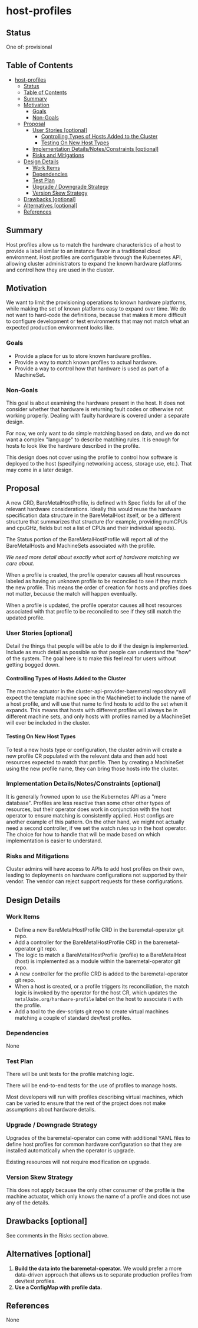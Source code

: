 <!--
 This work is licensed under a Creative Commons Attribution 3.0
 Unported License.

 http://creativecommons.org/licenses/by/3.0/legalcode
-->

# host-profiles

## Status

One of: provisional

## Table of Contents

<!--ts-->
   * [host-profiles](#host-profiles)
      * [Status](#status)
      * [Table of Contents](#table-of-contents)
      * [Summary](#summary)
      * [Motivation](#motivation)
         * [Goals](#goals)
         * [Non-Goals](#non-goals)
      * [Proposal](#proposal)
         * [User Stories [optional]](#user-stories-optional)
            * [Controlling Types of Hosts Added to the Cluster](#controlling-types-of-hosts-added-to-the-cluster)
            * [Testing On New Host Types](#testing-on-new-host-types)
         * [Implementation Details/Notes/Constraints [optional]](#implementation-detailsnotesconstraints-optional)
         * [Risks and Mitigations](#risks-and-mitigations)
      * [Design Details](#design-details)
         * [Work Items](#work-items)
         * [Dependencies](#dependencies)
         * [Test Plan](#test-plan)
         * [Upgrade / Downgrade Strategy](#upgrade--downgrade-strategy)
         * [Version Skew Strategy](#version-skew-strategy)
      * [Drawbacks [optional]](#drawbacks-optional)
      * [Alternatives [optional]](#alternatives-optional)
      * [References](#references)

<!-- Added by: stack, at: 2019-02-15T13:56-05:00 -->

<!--te-->

## Summary

Host profiles allow us to match the hardware characteristics of a host
to provide a label similar to an instance flavor in a traditional
cloud environment. Host profiles are configurable through the
Kubernetes API, allowing cluster administrators to expand the known
hardware platforms and control how they are used in the cluster.

## Motivation

We want to limit the provisioning operations to known hardware
platforms, while making the set of known platforms easy to expand over
time. We do not want to hard-code the definitions, because that makes
it more difficult to configure development or test environments that
may not match what an expected production environment looks like.

### Goals

- Provide a place for us to store known hardware profiles.
- Provide a way to match known profiles to actual hardware.
- Provide a way to control how that hardware is used as part of a
  MachineSet.

### Non-Goals

This goal is about examining the hardware present in the host. It does
not consider whether that hardware is returning fault codes or
otherwise not working properly. Dealing with faulty hardware is
covered under a separate design.

For now, we only want to do simple matching based on data, and we do
not want a complex "language" to describe matching rules. It is enough
for hosts to look like the hardware described in the profile.

This design does not cover using the profile to control how software
is deployed to the host (specifying networking access, storage use,
etc.). That may come in a later design.

## Proposal

A new CRD, BareMetalHostProfile, is defined with Spec fields for all
of the relevant hardware considerations. Ideally this would reuse the
hardware specification data structure in the BareMetalHost itself, or
be a different structure that summarizes that structure (for example,
providing numCPUs and cpuGHz, fields but not a list of CPUs and their
individual speeds).

The Status portion of the BareMetalHostProfile will report all of the
BareMetalHosts and MachineSets associated with the profile.

*We need more detail about exactly what sort of hardware matching we
care about.*

When a profile is created, the profile operator causes all host
resources labeled as having an unknown profile to be reconciled to see
if they match the new profile. This means the order of creation for
hosts and profiles does not matter, because the match will happen
eventually.

When a profile is updated, the profile operator causes all host
resources associated with that profile to be reconciled to see if they
still match the updated profile.

### User Stories [optional]

Detail the things that people will be able to do if the design is
implemented.  Include as much detail as possible so that people can
understand the "how" of the system.  The goal here is to make this
feel real for users without getting bogged down.

#### Controlling Types of Hosts Added to the Cluster

The machine actuator in the cluster-api-provider-baremetal repository
will expect the template machine spec in the MachineSet to include the
name of a host profile, and will use that name to find hosts to add to
the set when it expands. This means that hosts with different profiles
will always be in different machine sets, and only hosts with profiles
named by a MachineSet will ever be included in the cluster.

#### Testing On New Host Types

To test a new hosts type or configuration, the cluster admin will
create a new profile CR populated with the relevant data and then add
host resources expected to match that profile. Then by creating a
MachineSet using the new profile name, they can bring those hosts into
the cluster.

### Implementation Details/Notes/Constraints [optional]

It is generally frowned upon to use the Kubernetes API as a "mere
database". Profiles are less reactive than some other other types of
resources, but their operator does work in conjunction with the host
operator to ensure matching is consistently applied. Host configs are
another example of this pattern.  On the other hand, we might not
actually need a second controller, if we set the watch rules up in the
host operator. The choice for how to handle that will be made based on
which implementation is easier to understand.

### Risks and Mitigations

Cluster admins will have access to APIs to add host profiles on their
own, leading to deployments on hardware configurations not supported
by their vendor. The vendor can reject support requests for these
configurations.

## Design Details

### Work Items

- Define a new BareMetalHostProfile CRD in the baremetal-operator git
  repo.
- Add a controller for the BareMetalHostProfile CRD in the
  baremetal-operator git repo.
- The logic to match a BareMetalHostProfile (profile) to a
  BareMetalHost (host) is implemented as a module within the
  baremetal-operator git repo.
- A new controller for the profile CRD is added to the
  baremetal-operator git repo.
- When a host is created, or a profile triggers its reconciliation,
  the match logic is invoked by the operator for the host CR, which
  updates the `metalkube.org/hardware-profile` label on the host to
  associate it with the profile.
- Add a tool to the dev-scripts git repo to create virtual machines
  matching a couple of standard dev/test profiles.

### Dependencies

None

### Test Plan

There will be unit tests for the profile matching logic.

There will be end-to-end tests for the use of profiles to manage
hosts.

Most developers will run with profiles describing virtual machines,
which can be varied to ensure that the rest of the project does not
make assumptions about hardware details.

### Upgrade / Downgrade Strategy

Upgrades of the baremetal-operator can come with additional YAML files
to define host profiles for common hardware configuration so that they
are installed automatically when the operator is upgrade.

Existing resources will not require modification on upgrade.

### Version Skew Strategy

This does not apply because the only other consumer of the profile is
the machine actuator, which only knows the name of a profile and does
not use any of the details.

## Drawbacks [optional]

See comments in the Risks section above.

## Alternatives [optional]

1. **Build the data into the baremetal-operator.** We would prefer a
   more data-driven approach that allows us to separate production
   profiles from dev/test profiles.
2. **Use a ConfigMap with profile data.**

## References

None
